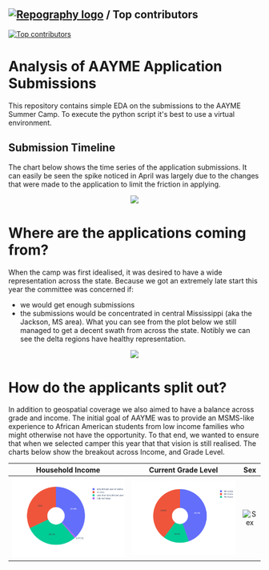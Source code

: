## [![Repography logo](https://images.repography.com/logo.svg)](https://repography.com) / Top contributors
[![Top contributors](https://images.repography.com/25933851/adriancartier/aayme-app-analysis/top-contributors/5869c5fb1675936d62544c9924762d66_table.svg)](https://github.com/adriancartier/aayme-app-analysis/graphs/contributors)

# Analysis of AAYME Application Submissions
This repository contains simple EDA on the submissions to the AAYME Summer Camp. To execute the python script it's best to use a virtual environment. 

## Submission Timeline
The chart below shows the time series of the application submissions. It can easily be seen the spike noticed in April was largely due to the changes that were made to the application to limit the friction in applying. 

<p align="center">
<img src = "https://user-images.githubusercontent.com/5818620/167065533-677f6dd1-ffdf-4f85-9127-54d5bb141911.png">
</p>

# Where are the applications coming from?
When the camp was first idealised, it was desired to have a wide representation across the state. Because we got an extremely late start this year the committee was concerned if: 
* we would get enough submissions
* the submissions would be concentrated in central Mississippi (aka the Jackson, MS area). 
What you can see from the plot below we still managed to get a decent swath from across the state. Notibly we can see the delta regions have healthy representation. 

<p align="center">
<img src = "https://user-images.githubusercontent.com/5818620/167070262-62d04d0f-a66d-43c5-9a7f-000f3f4174ec.gif">
</p>

# How do the applicants split out?
In addition to geospatial coverage we also aimed to have a balance across grade and income. The initial goal of AAYME was to provide an MSMS-like experience to African American students from low income families who might otherwise not have the opportunity. To that end, we wanted to ensure that when we selected camper this year that that vision is still realised. The charts below show the breakout across Income, and Grade Level. 

Household Income            |  Current Grade Level     | Sex                         |
:-------------------------:|:-------------------------:|:---------------------------:|
![Household Income](https://github.com/adriancartier/aayme-app-analysis/blob/main/images/Household%20Income.png) |  ![Current Grade Level](https://github.com/adriancartier/aayme-app-analysis/blob/main/images/Current%20Grade%20Level.png) | ![Sex](https://user-images.githubusercontent.com/5818620/167067555-dc52bcdc-2134-4e09-8f90-d61619173763.png)
